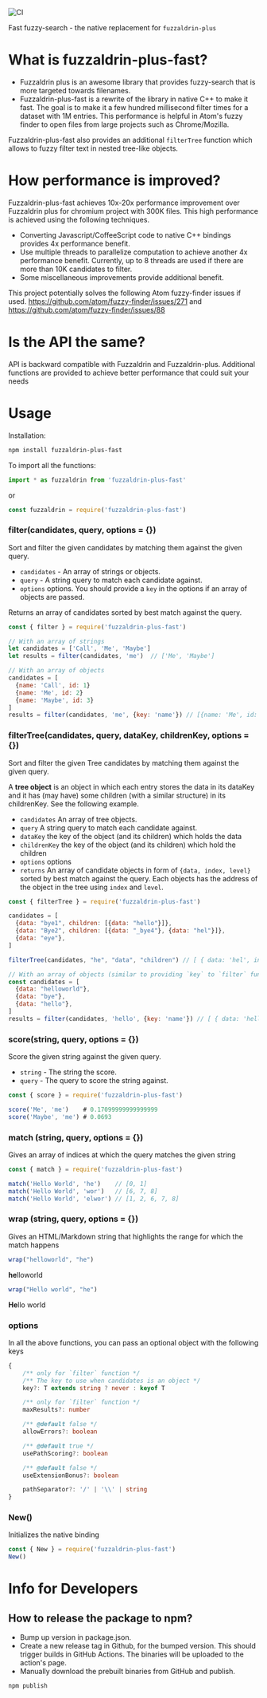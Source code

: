 ![CI](https://github.com/atom-ide-community/fuzzaldrin-plus-fast/workflows/CI/badge.svg)

Fast fuzzy-search - the native replacement for `fuzzaldrin-plus`

# What is fuzzaldrin-plus-fast?
* Fuzzaldrin plus is an awesome library that provides fuzzy-search that is more targeted towards filenames.
* Fuzzaldrin-plus-fast is a rewrite of the library in native C++ to make it fast. The goal is to make it a few hundred millisecond filter times for a dataset with 1M entries. This performance is helpful in Atom's fuzzy finder to open files from large projects such as Chrome/Mozilla.

Fuzzaldrin-plus-fast also provides an additional `filterTree` function which allows to fuzzy filter text in nested tree-like objects.

# How performance is improved?
Fuzzaldrin-plus-fast achieves 10x-20x performance improvement over Fuzzaldrin plus for chromium project with 300K files. This high performance is achieved using the following techniques.
* Converting Javascript/CoffeeScript code to native C++ bindings provides 4x performance benefit.
* Use multiple threads to parallelize computation to achieve another 4x performance benefit. Currently, up to 8 threads are used if there are more than 10K candidates to filter.
* Some miscellaneous improvements provide additional benefit.

This project potentially solves the following Atom fuzzy-finder issues if used.
https://github.com/atom/fuzzy-finder/issues/271 and https://github.com/atom/fuzzy-finder/issues/88

# Is the API the same?
API is backward compatible with Fuzzaldrin and Fuzzaldrin-plus. Additional functions are provided to achieve better performance that could suit your needs

# Usage

Installation:

```sh
npm install fuzzaldrin-plus-fast
```

To import all the functions:
```js
import * as fuzzaldrin from 'fuzzaldrin-plus-fast'
```
or
```js
const fuzzaldrin = require('fuzzaldrin-plus-fast')
```

### filter(candidates, query, options = {})

Sort and filter the given candidates by matching them against the given query.

* `candidates` - An array of strings or objects.
* `query` - A string query to match each candidate against.
* `options` options. You should provide a `key` in the options if an array of objects are passed.

Returns an array of candidates sorted by best match against the query.

```js
const { filter } = require('fuzzaldrin-plus-fast')

// With an array of strings
let candidates = ['Call', 'Me', 'Maybe']
let results = filter(candidates, 'me')  // ['Me', 'Maybe']

// With an array of objects
candidates = [
  {name: 'Call', id: 1}
  {name: 'Me', id: 2}
  {name: 'Maybe', id: 3}
]
results = filter(candidates, 'me', {key: 'name'}) // [{name: 'Me', id: 2}, {name: 'Maybe', id: 3}]
```

### filterTree(candidates, query, dataKey, childrenKey, options = {})

Sort and filter the given Tree candidates by matching them against the given query.

A **tree object** is an object in which each entry stores the data in its dataKey and it has (may have) some children (with a similar structure) in its childrenKey. See the following example.

* `candidates` An array of tree objects.
* `query` A string query to match each candidate against.
* `dataKey` the key of the object (and its children) which holds the data
* `childrenKey` the key of the object (and its children) which hold the children
* `options` options
* `returns` An array of candidate objects in form of `{data, index, level}` sorted by best match against the query. Each objects has the address of the object in the tree using `index` and `level`.

```js
const { filterTree } = require('fuzzaldrin-plus-fast')

candidates = [
  {data: "bye1", children: [{data: "hello"}]},
  {data: "Bye2", children: [{data: "_bye4"}, {data: "hel"}]},
  {data: "eye"},
]

filterTree(candidates, "he", "data", "children") // [ { data: 'hel', index: 1, level: 1 },  { data: 'hello', index: 0, level: 1 }]

// With an array of objects (similar to providing `key` to `filter` function)
const candidates = [
  {data: "helloworld"},
  {data: "bye"},
  {data: "hello"},
]
results = filter(candidates, 'hello', {key: 'name'}) // [ { data: 'hello', index: 2, level: 0 }, { data: 'helloworld', index: 0, level: 0 } ]
```

### score(string, query, options = {})

Score the given string against the given query.

* `string` - The string the score.
* `query` - The query to score the string against.

```js
const { score } = require('fuzzaldrin-plus-fast')

score('Me', 'me')    # 0.17099999999999999
score('Maybe', 'me') # 0.0693
```

### match (string, query, options = {})
Gives an array of indices at which the query matches the given string
```js
const { match } = require('fuzzaldrin-plus-fast')

match('Hello World', 'he')    // [0, 1]
match('Hello World', 'wor')   // [6, 7, 8]
match('Hello World', 'elwor') // [1, 2, 6, 7, 8]
```

### wrap (string, query, options = {})
Gives an HTML/Markdown string that highlights the range for which the match happens
```js
wrap("helloworld", "he")  
```
<strong class="highlight">he</strong>lloworld
```js
wrap("Hello world", "he")
```
<strong class="highlight">He</strong>llo world

### options
In all the above functions, you can pass an optional object with the following keys
```typescript
{
    /** only for `filter` function */
    /** The key to use when candidates is an object */
    key?: T extends string ? never : keyof T

    /** only for `filter` function */
    maxResults?: number

    /** @default false */
    allowErrors?: boolean

    /** @default true */
    usePathScoring?: boolean

    /** @default false */
    useExtensionBonus?: boolean

    pathSeparator?: '/' | '\\' | string
}
```

### New()
Initializes the native binding
```js
const { New } = require('fuzzaldrin-plus-fast')
New()
```

# Info for Developers
## How to release the package to npm?

* Bump up version in package.json.
* Create a new release tag in Github, for the bumped version. This should trigger builds in GitHub Actions. The binaries will be uploaded to the action's page.
* Manually download the prebuilt binaries from GitHub and publish.
```
npm publish
```
